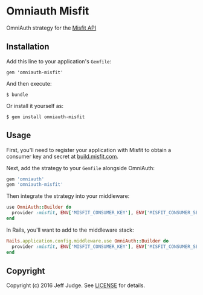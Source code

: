 # Omniauth Misfit

OmniAuth strategy for the [Misfit API](https://build.misfit.com/docs/cloudapi/get_started)

## Installation

Add this line to your application's `Gemfile`:

    gem 'omniauth-misfit'

And then execute:

    $ bundle

Or install it yourself as:

    $ gem install omniauth-misfit

## Usage

First, you'll need to register your application with Misfit to obtain a consumer key and secret at [build.misfit.com](https://build.misfit.com/signup).

Next, add the strategy to your `Gemfile` alongside OmniAuth:

```ruby
gem 'omniauth'
gem 'omniauth-misfit'
```

Then integrate the strategy into your middleware:

```ruby
use OmniAuth::Builder do
  provider :misfit, ENV['MISFIT_CONSUMER_KEY'], ENV['MISFIT_CONSUMER_SECRET']
end
```

In Rails, you'll want to add to the middleware stack:

```ruby
Rails.application.config.middleware.use OmniAuth::Builder do
  provider :misfit, ENV['MISFIT_CONSUMER_KEY'], ENV['MISFIT_CONSUMER_SECRET']
end
```

## Copyright

Copyright (c) 2016 Jeff Judge. See [LICENSE](https://github.com/jjudge/omniauth-misfit/blob/master/LICENSE) for details.

